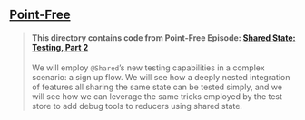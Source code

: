## [Point-Free](https://www.pointfree.co)

> #### This directory contains code from Point-Free Episode: [Shared State: Testing, Part 2](https://www.pointfree.co/episodes/ep272-shared-state-testing-part-2)
>
> We will employ `@Shared`’s new testing capabilities in a complex scenario: a sign up flow. We will see how a deeply nested integration of features all sharing the same state can be tested simply, and we will see how we can leverage the same tricks employed by the test store to add debug tools to reducers using shared state.
